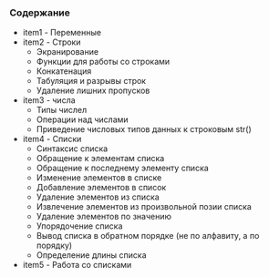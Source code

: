 ### Содержание

* item1 - Переменные
* item2 - Строки
	* Экранирование
	* Функции для работы со строками
	* Конкатенация
	* Табуляция и разрывы строк
	* Удаление лишних пропусков
* item3 - числа
	* Типы числел
	* Операции над числами
	* Приведение числовых типов данных к строковым str()
* item4 - Списки
	* Синтаксис списка
	* Обращение к элементам списка
	* Обращение к последнему элементу списка
	* Изменение элементов в списке
	* Добавление элементов в список
	* Удаление элементов из списка
	* Извлечение элементов из произвольной позии списка
	* Удаление элементов по значению
	* Упорядочение списка
	* Вывод списка в обратном порядке (не по алфавиту, а по порядку)
	* Определение длины списка
* item5 - Работа со списками